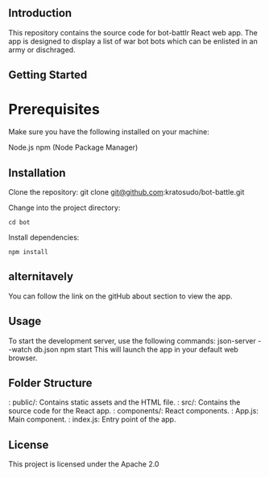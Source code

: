 ## Introduction

This repository contains the source code for bot-battlr React web app. The app is designed to display a list of war bot bots which can be enlisted in an army or dischraged.

## Getting Started

# Prerequisites
Make sure you have the following installed on your machine:

Node.js
npm (Node Package Manager)

## Installation

Clone the repository: git clone git@github.com:kratosudo/bot-battle.git

Change into the project directory:

    cd bot
Install dependencies:

    npm install

## alternitavely

You can follow the link on the gitHub about section to view the app. 

## Usage
To start the development server, use the following commands:
       json-server --watch db.json
       npm start
This will launch the app in your default web browser.

## Folder Structure

: public/: Contains static assets and the HTML file.
: src/: Contains the source code for the React app.
: components/: React components.
: App.js: Main component.
: index.js: Entry point of the app.


## License

This project is licensed under the Apache 2.0 



